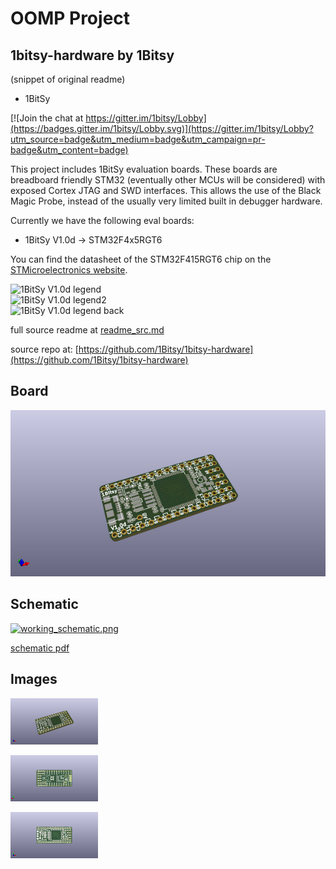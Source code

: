# OOMP Project  
## 1bitsy-hardware  by 1Bitsy  
  
(snippet of original readme)  
  
- 1BitSy  
  
[![Join the chat at https://gitter.im/1bitsy/Lobby](https://badges.gitter.im/1bitsy/Lobby.svg)](https://gitter.im/1bitsy/Lobby?utm_source=badge&utm_medium=badge&utm_campaign=pr-badge&utm_content=badge)  
  
This project includes 1BitSy evaluation boards. These boards are breadboard friendly STM32 (eventually other MCUs will be considered) with exposed Cortex JTAG and SWD interfaces. This allows the use of the Black Magic Probe, instead of the usually very limited built in debugger hardware.  
  
Currently we have the following eval boards:  
  
* 1BitSy V1.0d -> STM32F4x5RGT6  
  
You can find the datasheet of the STM32F415RGT6 chip on the  
[STMicroelectronics website](http://www.st.com/content/st_com/en/products/microcontrollers/stm32-32-bit-arm-cortex-mcus/stm32f4-series/stm32f405-415/stm32f415rg.html).  
  
![1BitSy V1.0d legend](/doc/1bitsy_v1_0d_legend.png)  
![1BitSy V1.0d legend2](/doc/1bitsy_v1_0d_legend2.png)  
![1BitSy V1.0d legend back](/doc/1bitsy_v1_0d_legend_back.png)  
  
  full source readme at [readme_src.md](readme_src.md)  
  
source repo at: [https://github.com/1Bitsy/1bitsy-hardware](https://github.com/1Bitsy/1bitsy-hardware)  
## Board  
  
[![working_3d.png](working_3d_600.png)](working_3d.png)  
## Schematic  
  
[![working_schematic.png](working_schematic_600.png)](working_schematic.png)  
  
[schematic pdf](working_schematic.pdf)  
## Images  
  
[![working_3d.png](working_3d_140.png)](working_3d.png)  
  
[![working_3d_back.png](working_3d_back_140.png)](working_3d_back.png)  
  
[![working_3d_front.png](working_3d_front_140.png)](working_3d_front.png)  
